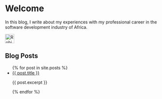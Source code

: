 # Welcome

In this blog, I write about my experiences with my professional career in the software development industry of Africa.

<p>
	<a href="https://dev.to/fordarnold">
		<img src="https://d2fltix0v2e0sb.cloudfront.net/dev-badge.svg" alt="Robin Hood's DEV Profile" height="30" width="30">
	</a>
</p>

## Blog Posts

<ul>
	{% for post in site.posts %}
	<li>
		<a href="{{ post.url }}">{{ post.title }}</a>
		<p>{{ post.excerpt }}</p>
	</li>
	{% endfor %}
</ul>